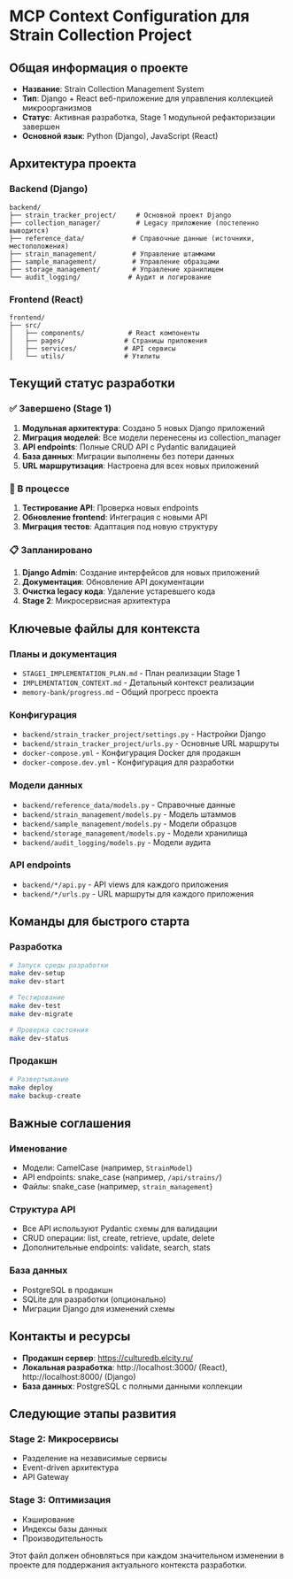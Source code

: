 # MCP Context Configuration для Strain Collection Project

## Общая информация о проекте
- **Название**: Strain Collection Management System
- **Тип**: Django + React веб-приложение для управления коллекцией микроорганизмов
- **Статус**: Активная разработка, Stage 1 модульной рефакторизации завершен
- **Основной язык**: Python (Django), JavaScript (React)

## Архитектура проекта

### Backend (Django)
```
backend/
├── strain_tracker_project/     # Основной проект Django
├── collection_manager/         # Legacy приложение (постепенно выводится)
├── reference_data/            # Справочные данные (источники, местоположения)
├── strain_management/         # Управление штаммами
├── sample_management/         # Управление образцами
├── storage_management/        # Управление хранилищем
└── audit_logging/            # Аудит и логирование
```

### Frontend (React)
```
frontend/
├── src/
│   ├── components/           # React компоненты
│   ├── pages/               # Страницы приложения
│   ├── services/            # API сервисы
│   └── utils/               # Утилиты
```

## Текущий статус разработки

### ✅ Завершено (Stage 1)
1. **Модульная архитектура**: Создано 5 новых Django приложений
2. **Миграция моделей**: Все модели перенесены из collection_manager
3. **API endpoints**: Полные CRUD API с Pydantic валидацией
4. **База данных**: Миграции выполнены без потери данных
5. **URL маршрутизация**: Настроена для всех новых приложений

### 🔄 В процессе
1. **Тестирование API**: Проверка новых endpoints
2. **Обновление frontend**: Интеграция с новыми API
3. **Миграция тестов**: Адаптация под новую структуру

### 📋 Запланировано
1. **Django Admin**: Создание интерфейсов для новых приложений
2. **Документация**: Обновление API документации
3. **Очистка legacy кода**: Удаление устаревшего кода
4. **Stage 2**: Микросервисная архитектура

## Ключевые файлы для контекста

### Планы и документация
- `STAGE1_IMPLEMENTATION_PLAN.md` - План реализации Stage 1
- `IMPLEMENTATION_CONTEXT.md` - Детальный контекст реализации
- `memory-bank/progress.md` - Общий прогресс проекта

### Конфигурация
- `backend/strain_tracker_project/settings.py` - Настройки Django
- `backend/strain_tracker_project/urls.py` - Основные URL маршруты
- `docker-compose.yml` - Конфигурация Docker для продакшн
- `docker-compose.dev.yml` - Конфигурация для разработки

### Модели данных
- `backend/reference_data/models.py` - Справочные данные
- `backend/strain_management/models.py` - Модель штаммов
- `backend/sample_management/models.py` - Модели образцов
- `backend/storage_management/models.py` - Модели хранилища
- `backend/audit_logging/models.py` - Модели аудита

### API endpoints
- `backend/*/api.py` - API views для каждого приложения
- `backend/*/urls.py` - URL маршруты для каждого приложения

## Команды для быстрого старта

### Разработка
```bash
# Запуск среды разработки
make dev-setup
make dev-start

# Тестирование
make dev-test
make dev-migrate

# Проверка состояния
make dev-status
```

### Продакшн
```bash
# Развертывание
make deploy
make backup-create
```

## Важные соглашения

### Именование
- Модели: CamelCase (например, `StrainModel`)
- API endpoints: snake_case (например, `/api/strains/`)
- Файлы: snake_case (например, `strain_management`)

### Структура API
- Все API используют Pydantic схемы для валидации
- CRUD операции: list, create, retrieve, update, delete
- Дополнительные endpoints: validate, search, stats

### База данных
- PostgreSQL в продакшн
- SQLite для разработки (опционально)
- Миграции Django для изменений схемы

## Контакты и ресурсы
- **Продакшн сервер**: https://culturedb.elcity.ru/
- **Локальная разработка**: http://localhost:3000/ (React), http://localhost:8000/ (Django)
- **База данных**: PostgreSQL с полными данными коллекции

## Следующие этапы развития

### Stage 2: Микросервисы
- Разделение на независимые сервисы
- Event-driven архитектура
- API Gateway

### Stage 3: Оптимизация
- Кэширование
- Индексы базы данных
- Производительность

Этот файл должен обновляться при каждом значительном изменении в проекте для поддержания актуального контекста разработки.